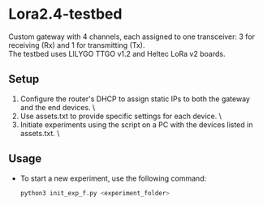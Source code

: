 # Lora2.4-testbed

Custom gateway with 4 channels, each assigned to one transceiver: 3 for receiving (Rx) and 1 for transmitting (Tx). \
The testbed uses LILYGO TTGO v1.2 and Heltec LoRa v2 boards.


## Setup

1. Configure the router's DHCP to assign static IPs to both the gateway and the end devices. \
2. Use assets.txt to provide specific settings for each device. \
3. Initiate experiments using the script on a PC with the devices listed in assets.txt. \



## Usage

- To start a new experiment, use the following command:
  ```bash
  python3 init_exp_f.py <experiment_folder>
